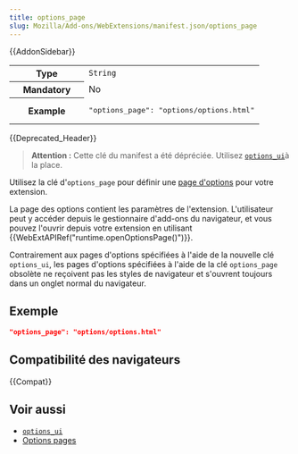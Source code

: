 ```yaml
---
title: options_page
slug: Mozilla/Add-ons/WebExtensions/manifest.json/options_page
---
```


{{AddonSidebar}}

<table class="standard-table">
  <tbody>
    <tr>
      <th scope="row" style="width: 30%">Type</th>
      <td><code>String</code></td>
    </tr>
    <tr>
      <th scope="row">Mandatory</th>
      <td>No</td>
    </tr>
    <tr>
      <th scope="row">Example</th>
      <td>
        <pre class="brush: json;">"options_page": "options/options.html"</pre>
      </td>
    </tr>
  </tbody>
</table>

{{Deprecated_Header}}

> **Attention :** Cette clé du manifest a été dépréciée. Utilisez [`options_ui`](/fr/Add-ons/WebExtensions/manifest.json/options_ui)à la place.

Utilisez la clé d'`options_page` pour définir une [page d'options](/fr/Add-ons/WebExtensions/Options_pages) pour votre extension.

La page des options contient les paramètres de l'extension. L'utilisateur peut y accéder depuis le gestionnaire d'add-ons du navigateur, et vous pouvez l'ouvrir depuis votre extension en utilisant {{WebExtAPIRef("runtime.openOptionsPage()")}}.

Contrairement aux pages d'options spécifiées à l'aide de la nouvelle clé `options_ui`, les pages d'options spécifiées à l'aide de la clé `options_page` obsolète ne reçoivent pas les styles de navigateur et s'ouvrent toujours dans un onglet normal du navigateur.

## Exemple

```json
"options_page": "options/options.html"
```

## Compatibilité des navigateurs

{{Compat}}

## Voir aussi

- [`options_ui`](/fr/Add-ons/WebExtensions/manifest.json/options_ui)
- [Options pages](/fr/Add-ons/WebExtensions/user_interface/Options_pages)
